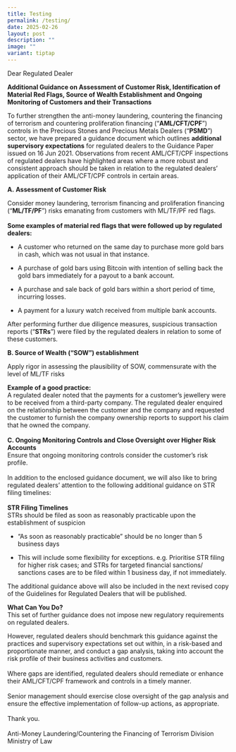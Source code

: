 ```yaml
---
title: Testing
permalink: /testing/
date: 2025-02-26
layout: post
description: ""
image: ""
variant: tiptap
---
```

<p>Dear Regulated Dealer</p>
<p><strong>Additional Guidance on Assessment of Customer Risk, Identification of Material Red Flags, Source of Wealth Establishment and Ongoing Monitoring of Customers and their Transactions</strong>
</p>
<p>To further strengthen the anti-money laundering, countering the financing
of terrorism and countering proliferation financing (“<strong>AML/CFT/CPF</strong>”)
controls in the Precious Stones and Precious Metals Dealers (“<strong>PSMD</strong>”)
sector, we have prepared a guidance document which outlines <strong>additional supervisory expectations</strong> for
regulated dealers to the Guidance Paper issued on 16 Jun 2021. Observations
from recent AML/CFT/CPF inspections of regulated dealers have highlighted
areas where a more robust and consistent approach should be taken in relation
to the regulated dealers’ application of their AML/CFT/CPF controls in
certain areas.</p>
<p><strong>A.</strong>  <strong>Assessment of Customer Risk</strong>
</p>
<p>Consider money laundering, terrorism financing and proliferation financing
(“<strong>ML/TF/PF</strong>”) risks emanating from customers with ML/TF/PF
red flags.
<br>
<br><strong>Some examples of material red flags that were followed up by regulated dealers:</strong>
</p>
<ul data-tight="true" class="tight">
<li>
<p>A customer who returned on the same day to purchase more gold bars in
cash, which was not usual in that instance.</p>
</li>
<li>
<p>A purchase of gold bars using Bitcoin with intention of selling back the
gold bars immediately for a payout to a bank account.</p>
</li>
<li>
<p>A purchase and sale back of gold bars within a short period of time, incurring
losses.</p>
</li>
<li>
<p>A payment for a luxury watch received from multiple bank accounts.
<br>
</p>
</li>
</ul>
<p>After performing further due diligence measures, suspicious transaction
reports (“<strong>STRs</strong>”) were filed by the regulated dealers in
relation to some of these customers.</p>
<p><strong>B. Source of Wealth (“SOW”) establishment</strong>
</p>
<p>Apply rigor in assessing the plausibility of SOW, commensurate with the
level of ML/TF risks</p>
<p><strong>Example of a good practice:</strong>
<br>A regulated dealer noted that the payments for a customer’s jewellery
were to be received from a third-party company. The regulated dealer enquired
on the relationship between the customer and the company and requested
the customer to furnish the company ownership reports to support his claim
that he owned the company.
<br>
<br><strong>C. Ongoing Monitoring Controls and Close Oversight over Higher Risk Accounts</strong>
<br>Ensure that ongoing monitoring controls consider the customer’s risk profile.
<br>
<br>In addition to the enclosed guidance document, we will also like to bring
regulated dealers’ attention to the following additional guidance on STR
filing timelines:
<br>
<br><strong>STR Filing Timelines&nbsp;</strong>
<br>STRs should be filed as soon as reasonably practicable upon the establishment
of suspicion
<br>
</p>
<ul data-tight="true" class="tight">
<li>
<p>“As soon as reasonably practicable” should be no longer than 5 business
days</p>
</li>
<li>
<p>This will include some flexibility for exceptions. e.g. Prioritise STR
filing for higher risk cases; and STRs for targeted financial sanctions/
sanctions cases are to be filed within 1 business day, if not immediately.
<br>
</p>
</li>
</ul>
<p>The additional guidance above will also be included in the next revised
copy of the Guidelines for Regulated Dealers that will be published.
<br>
</p>
<p><strong>What Can You Do?</strong>
<br>This set of further guidance does not impose new regulatory requirements
on regulated dealers.&nbsp;
<br>
</p>
<p>However, regulated dealers should benchmark this guidance against the
practices and supervisory expectations set out within, in a risk-based
and proportionate manner, and conduct a gap analysis, taking into account
the risk profile of their business activities and customers.&nbsp;
<br>
<br>Where gaps are identified, regulated dealers should remediate or enhance
their AML/CFT/CPF framework and controls in a timely manner.&nbsp;
<br>
<br>Senior management should exercise close oversight of the gap analysis
and ensure the effective implementation of follow-up actions, as appropriate.
<br>
<br>Thank you.
<br>
<br>Anti-Money Laundering/Countering the Financing of Terrorism Division
<br>Ministry of Law</p>
<p></p>